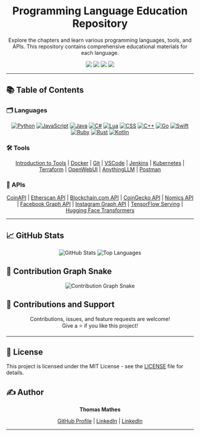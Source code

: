 <h1 align="center">Programming Language Education Repository</h1>
<p align="center">Explore the chapters and learn various programming languages, tools, and APIs. This repository contains comprehensive educational materials for each language.</p>

<p align="center">
  <img src="https://img.shields.io/github/repo-size/TMHSDigital/Education">
  <img src="https://img.shields.io/github/contributors/TMHSDigital/Education">
  <img src="https://img.shields.io/github/last-commit/TMHSDigital/Education">
  <img src="https://img.shields.io/github/languages/count/TMHSDigital/Education">
</p>

---

## 📚 Table of Contents

### 🗂️ Languages
<p align="center">
  <a href="Languages/Chapter-1/index.html"><img src="https://img.shields.io/badge/Python-3776AB?style=for-the-badge&logo=python&logoColor=white" alt="Python"></a>
  <a href="Languages/Chapter-2/index.html"><img src="https://img.shields.io/badge/JavaScript-F7DF1E?style=for-the-badge&logo=javascript&logoColor=black" alt="JavaScript"></a>
  <a href="Languages/Chapter-3/index.html"><img src="https://img.shields.io/badge/Java-007396?style=for-the-badge&logo=java&logoColor=white" alt="Java"></a>
  <a href="Languages/Chapter-4/index.html"><img src="https://img.shields.io/badge/C%23-239120?style=for-the-badge&logo=c-sharp&logoColor=white" alt="C#"></a>
  <a href="Languages/Chapter-5/index.html"><img src="https://img.shields.io/badge/Lua-2C2D72?style=for-the-badge&logo=lua&logoColor=white" alt="Lua"></a>
  <a href="Languages/Chapter-6/index.html"><img src="https://img.shields.io/badge/CSS-1572B6?style=for-the-badge&logo=css3&logoColor=white" alt="CSS"></a>
  <a href="Languages/Chapter-7/index.html"><img src="https://img.shields.io/badge/C++-00599C?style=for-the-badge&logo=c%2b%2b&logoColor=white" alt="C++"></a>
  <a href="Languages/Chapter-8/index.html"><img src="https://img.shields.io/badge/Go-00ADD8?style=for-the-badge&logo=go&logoColor=white" alt="Go"></a>
  <a href="Languages/Chapter-9/index.html"><img src="https://img.shields.io/badge/Swift-FA7343?style=for-the-badge&logo=swift&logoColor=white" alt="Swift"></a>
  <a href="Languages/Chapter-10/index.html"><img src="https://img.shields.io/badge/Ruby-CC342D?style=for-the-badge&logo=ruby&logoColor=white" alt="Ruby"></a>
  <a href="Languages/Chapter-11/index.html"><img src="https://img.shields.io/badge/Rust-000000?style=for-the-badge&logo=rust&logoColor=white" alt="Rust"></a>
  <a href="Languages/Chapter-12/index.html"><img src="https://img.shields.io/badge/Kotlin-0095D5?style=for-the-badge&logo=kotlin&logoColor=white" alt="Kotlin"></a>
</p>

### 🛠️ Tools
<p align="center">
  <a href="Tools/01_Introduction_to_Tools/index.html">Introduction to Tools</a> |
  <a href="Tools/02_Docker/index.html">Docker</a> |
  <a href="Tools/03_Git/index.html">Git</a> |
  <a href="Tools/04_VSCode/index.html">VSCode</a> |
  <a href="Tools/05_Jenkins/index.html">Jenkins</a> |
  <a href="Tools/06_Kubernetes/index.html">Kubernetes</a> |
  <a href="Tools/07_Terraform/index.html">Terraform</a> |
  <a href="Tools/08_OpenWebUI/index.html">OpenWebUI</a> |
  <a href="Tools/09_AnythingLLM/index.html">AnythingLLM</a> |
  <a href="Tools/10_Postman/index.html">Postman</a>
</p>

### 📡 APIs
<p align="center">
  <a href="https://www.coinapi.io/">CoinAPI</a> |
  <a href="https://etherscan.io/apis">Etherscan API</a> |
  <a href="https://www.blockchain.com/api">Blockchain.com API</a> |
  <a href="https://www.coingecko.com/en/api">CoinGecko API</a> |
  <a href="https://nomics.com/docs/">Nomics API</a> |
  <a href="https://developers.facebook.com/docs/graph-api">Facebook Graph API</a> |
  <a href="https://developers.facebook.com/docs/instagram-api">Instagram Graph API</a> |
  <a href="https://www.tensorflow.org/tfx/guide/serving">TensorFlow Serving</a> |
  <a href="https://huggingface.co/transformers/">Hugging Face Transformers</a>
</p>

---

## 📈 GitHub Stats
<p align="center">
  <img src="https://github-readme-stats.vercel.app/api?username=TMHSDigital&show_icons=true&theme=radical" alt="GitHub Stats">
  <img src="https://github-readme-stats.vercel.app/api/top-langs/?username=TMHSDigital&layout=compact&theme=radical" alt="Top Languages">
</p>

## 🐍 Contribution Graph Snake
<p align="center">
  <img src="https://github.com/TMHSDigital/TMHSDigital/blob/output/github-contribution-grid-snake.svg" alt="Contribution Graph Snake">
</p>

## 🎉 Contributions and Support
<p align="center">
  Contributions, issues, and feature requests are welcome!<br>
  Give a ⭐️ if you like this project!
</p>

---

## 📜 License
This project is licensed under the MIT License - see the [LICENSE](LICENSE) file for details.

## ✍️ Author

<p align="center">
  <strong>Thomas Mathes</strong><br>
</p>

<p align="center">
  <a href="https://github.com/TMHSDigital">GitHub Profile</a> |
  <a href="https://www.linkedin.com/in/thomasmathes/">LinkedIn</a> |
  <a href="https://www.linkedin.com/company/tm-hospitality-strategies/?viewAsMember=true">LinkedIn</a>
</p>

---